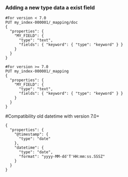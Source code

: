 
### Adding a new type data a exist field

```
#For version < 7.0
PUT my_index-000001/_mapping/doc
{
  "properties": {
    "MY_FIELD": {
      "type": "text",
      "fields": { "keyword": { "type": "keyword" } }
    }
  }
}

#For version >= 7.0
PUT my_index-000001/_mapping
{
  "properties": {
    "MY_FIELD": {
      "type": "text",
      "fields": { "keyword": { "type": "keyword" } }
    }
  }
}
```
#Compatibility old datetime with version 7.0+
```
{
  "properties": {
    "@timestamp": {
      "type": "date"
    },
    "datetime": {
      "type": "date",
      "format": "yyyy-MM-dd'T'HH:mm:ss.SSSZ"
    }
  }
}
```

